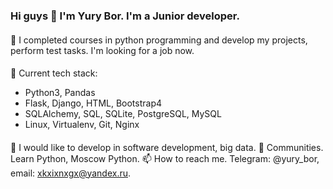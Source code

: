 ### Hi guys 👋 I'm Yury Bor. I'm a Junior developer. 

<!--
**xkxixnxgx/xkxixnxgx** is a ✨ _special_ ✨ repository because its `README.md` (this file) appears on your GitHub profile.
Here are some ideas to get you started:
-->

####
🔭 I completed courses in python programming and develop my projects, perform test tasks. I'm looking for a job now.
####
🌱 Current tech stack:
- Python3, Pandas
- Flask, Django, HTML, Bootstrap4
- SQLAlchemy, SQL, SQLite, PostgreSQL, MySQL
- Linux, Virtualenv, Git, Nginx
####
🤔 I would like to develop in software development, big data.
💬 Communities. Learn Python, Moscow Python.
📫 How to reach me. Telegram: @yury_bor, email: xkxixnxgx@yandex.ru.

